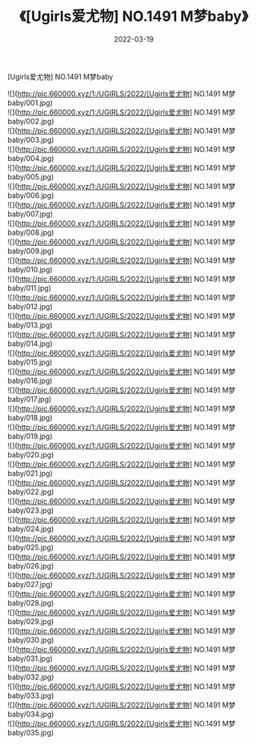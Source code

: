 ﻿---
layout: post
title:  《[Ugirls爱尤物] NO.1491 M梦baby》
date:   2022-03-19
img: http://pic.660000.xyz/1:/UGIRLS/2022/[Ugirls爱尤物] NO.1491 M梦baby/000.jpg
categories: [美女, 清纯, 唯美]
---

[Ugirls爱尤物] NO.1491 M梦baby

 ![](http://pic.660000.xyz/1:/UGIRLS/2022/[Ugirls爱尤物] NO.1491 M梦baby/001.jpg) <br>![](http://pic.660000.xyz/1:/UGIRLS/2022/[Ugirls爱尤物] NO.1491 M梦baby/002.jpg) <br>![](http://pic.660000.xyz/1:/UGIRLS/2022/[Ugirls爱尤物] NO.1491 M梦baby/003.jpg) <br>![](http://pic.660000.xyz/1:/UGIRLS/2022/[Ugirls爱尤物] NO.1491 M梦baby/004.jpg) <br>![](http://pic.660000.xyz/1:/UGIRLS/2022/[Ugirls爱尤物] NO.1491 M梦baby/005.jpg) <br>![](http://pic.660000.xyz/1:/UGIRLS/2022/[Ugirls爱尤物] NO.1491 M梦baby/006.jpg) <br>![](http://pic.660000.xyz/1:/UGIRLS/2022/[Ugirls爱尤物] NO.1491 M梦baby/007.jpg) <br>![](http://pic.660000.xyz/1:/UGIRLS/2022/[Ugirls爱尤物] NO.1491 M梦baby/008.jpg) <br>![](http://pic.660000.xyz/1:/UGIRLS/2022/[Ugirls爱尤物] NO.1491 M梦baby/009.jpg) <br>![](http://pic.660000.xyz/1:/UGIRLS/2022/[Ugirls爱尤物] NO.1491 M梦baby/010.jpg) <br>![](http://pic.660000.xyz/1:/UGIRLS/2022/[Ugirls爱尤物] NO.1491 M梦baby/011.jpg) <br>![](http://pic.660000.xyz/1:/UGIRLS/2022/[Ugirls爱尤物] NO.1491 M梦baby/012.jpg) <br>![](http://pic.660000.xyz/1:/UGIRLS/2022/[Ugirls爱尤物] NO.1491 M梦baby/013.jpg) <br>![](http://pic.660000.xyz/1:/UGIRLS/2022/[Ugirls爱尤物] NO.1491 M梦baby/014.jpg) <br>![](http://pic.660000.xyz/1:/UGIRLS/2022/[Ugirls爱尤物] NO.1491 M梦baby/015.jpg) <br>![](http://pic.660000.xyz/1:/UGIRLS/2022/[Ugirls爱尤物] NO.1491 M梦baby/016.jpg) <br>![](http://pic.660000.xyz/1:/UGIRLS/2022/[Ugirls爱尤物] NO.1491 M梦baby/017.jpg) <br>![](http://pic.660000.xyz/1:/UGIRLS/2022/[Ugirls爱尤物] NO.1491 M梦baby/018.jpg) <br>![](http://pic.660000.xyz/1:/UGIRLS/2022/[Ugirls爱尤物] NO.1491 M梦baby/019.jpg) <br>![](http://pic.660000.xyz/1:/UGIRLS/2022/[Ugirls爱尤物] NO.1491 M梦baby/020.jpg) <br>![](http://pic.660000.xyz/1:/UGIRLS/2022/[Ugirls爱尤物] NO.1491 M梦baby/021.jpg) <br>![](http://pic.660000.xyz/1:/UGIRLS/2022/[Ugirls爱尤物] NO.1491 M梦baby/022.jpg) <br>![](http://pic.660000.xyz/1:/UGIRLS/2022/[Ugirls爱尤物] NO.1491 M梦baby/023.jpg) <br>![](http://pic.660000.xyz/1:/UGIRLS/2022/[Ugirls爱尤物] NO.1491 M梦baby/024.jpg) <br>![](http://pic.660000.xyz/1:/UGIRLS/2022/[Ugirls爱尤物] NO.1491 M梦baby/025.jpg) <br>![](http://pic.660000.xyz/1:/UGIRLS/2022/[Ugirls爱尤物] NO.1491 M梦baby/026.jpg) <br>![](http://pic.660000.xyz/1:/UGIRLS/2022/[Ugirls爱尤物] NO.1491 M梦baby/027.jpg) <br>![](http://pic.660000.xyz/1:/UGIRLS/2022/[Ugirls爱尤物] NO.1491 M梦baby/028.jpg) <br>![](http://pic.660000.xyz/1:/UGIRLS/2022/[Ugirls爱尤物] NO.1491 M梦baby/029.jpg) <br>![](http://pic.660000.xyz/1:/UGIRLS/2022/[Ugirls爱尤物] NO.1491 M梦baby/030.jpg) <br>![](http://pic.660000.xyz/1:/UGIRLS/2022/[Ugirls爱尤物] NO.1491 M梦baby/031.jpg) <br>![](http://pic.660000.xyz/1:/UGIRLS/2022/[Ugirls爱尤物] NO.1491 M梦baby/032.jpg) <br>![](http://pic.660000.xyz/1:/UGIRLS/2022/[Ugirls爱尤物] NO.1491 M梦baby/033.jpg) <br>![](http://pic.660000.xyz/1:/UGIRLS/2022/[Ugirls爱尤物] NO.1491 M梦baby/034.jpg) <br>![](http://pic.660000.xyz/1:/UGIRLS/2022/[Ugirls爱尤物] NO.1491 M梦baby/035.jpg) <br>